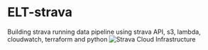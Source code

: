 # ELT-strava

Building strava running data pipeline using strava API, s3, lambda, cloudwatch, terraform and python
![Strava Cloud Infrastructure](/Users/ajit/Desktop/ELT-strava/strava_cloudinfrastructure.png)
